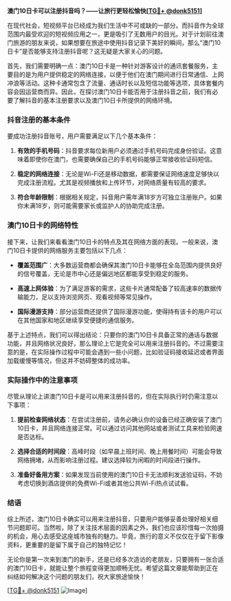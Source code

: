 **澳门10日卡可以注册抖音吗？——让旅行更轻松愉快[[TG💪+ @donk5151](https://t.me/s/donk5151)]**

在现代社会，短视频平台已经成为我们生活中不可或缺的一部分。而抖音作为全球范围内最受欢迎的短视频应用之一，更是吸引了无数用户的目光。对于计划前往澳门旅游的朋友来说，如果想要在旅途中使用抖音记录下美好的瞬间，那么“澳门10日卡”是否能够支持注册抖音呢？这无疑是大家关心的问题。

首先，我们需要明确一点：澳门10日卡是一种针对游客设计的通讯套餐服务，主要目的是为用户提供稳定的网络连接，以便于他们在澳门期间进行日常通信、上网冲浪等活动。这种卡通常包含了流量、通话时长以及短信功能等选项，具体套餐内容会因运营商而异。因此，在探讨澳门10日卡能否用于注册抖音之前，我们有必要了解抖音的基本注册要求以及澳门10日卡所提供的网络环境。

### 抖音注册的基本条件

要成功注册抖音账号，用户需要满足以下几个基本条件：

1. **有效的手机号码**：抖音要求每位新用户必须通过手机号码完成身份验证。这意味着即使你在澳门，也需要确保自己的手机号码能够正常接收验证码短信。
   
2. **稳定的网络连接**：无论是Wi-Fi还是移动数据，都需要保证网络速度足够快以完成注册流程。尤其是视频播放和上传环节，对网络质量有较高的要求。

3. **符合年龄限制**：根据相关规定，抖音用户需年满18岁方可独立注册账户。如果你未满18岁，则可能需要家长或监护人的协助完成注册。

### 澳门10日卡的网络特性

接下来，让我们来看看澳门10日卡的特点及其在网络方面的表现。一般来说，澳门10日卡提供的网络服务主要包括以下几点：

- **覆盖范围广**：大多数运营商都会确保其澳门10日卡能够在全岛范围内提供良好的信号覆盖，无论是市中心还是偏远地区都能享受到稳定的服务。
  
- **高速上网体验**：为了满足游客的需求，这些卡片通常配备了较高速率的数据传输能力，足以支持浏览网页、观看视频等常见操作。

- **国际漫游支持**：部分运营商还提供了国际漫游功能，使得持有该卡的用户可以在其他国家和地区继续享受便捷的通信服务。

基于上述特点，我们可以得出结论：只要你的澳门10日卡具备正常的通话与数据功能，并且网络状况良好，那么理论上它是完全可以用来注册抖音的。不过需要注意的是，在实际操作过程中可能会遇到一些小问题，比如验证码接收延迟或者界面加载缓慢等情况，但这并不妨碍整体的成功率。

### 实际操作中的注意事项

尽管从理论上讲澳门10日卡是可以用来注册抖音的，但在实际执行时仍需注意以下事项：

1. **提前检查网络状态**：在尝试注册前，请务必确认你的设备已经正确安装了澳门10日卡，并且网络连接正常。可以通过访问其他网站或者测试工具来检验网速是否达标。

2. **选择合适的时间段**：高峰时段（如早晨上班时间、晚上用餐时间）可能会导致网络拥堵，从而影响注册过程。建议选择较为闲暇的时间段进行操作。

3. **准备好备用方案**：如果发现当前使用的澳门10日卡无法顺利发送验证码，不妨考虑切换到酒店提供的免费Wi-Fi或者其他公共Wi-Fi热点试试看。

### 结语

综上所述，澳门10日卡确实可以用来注册抖音，只要用户能够妥善处理好相关细节问题即可。当然啦，除了关注技术层面的因素之外，我们也应该珍惜每一次拍摄的机会，用心去感受这座城市独有的魅力。毕竟，旅行的意义不仅仅在于留下影像资料，更重要的是留下属于自己的独特记忆！

无论你是第一次来到澳门的新手，还是已经多次造访的老朋友，只要拥有一张合适的澳门10日卡，就能让整个旅程变得更加顺畅无忧。希望这篇文章能帮助到正在纠结如何解决这个问题的朋友们，祝大家旅途愉快！

[[TG💪+ @donk5151](https://t.me/s/donk5151) ![Image](https://i.postimg.cc/rwNCRYN7/Snipaste-2025-04-30-17-27-05.png)]